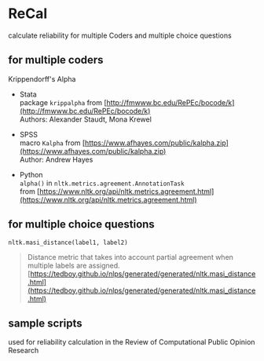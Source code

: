 # ReCal
calculate reliability for multiple Coders and multiple choice questions

## for multiple coders
Krippendorff's Alpha
- Stata<br>
  package ```krippalpha``` from [http://fmwww.bc.edu/RePEc/bocode/k](http://fmwww.bc.edu/RePEc/bocode/k)   <br>
  Authors: Alexander Staudt, Mona Krewel   <br>

- SPSS<br>
  macro ```Kalpha``` from [https://www.afhayes.com/public/kalpha.zip](https://www.afhayes.com/public/kalpha.zip)<br>
  Author: Andrew Hayes   <br>

- Python<br>
  ```alpha()``` in ```nltk.metrics.agreement.AnnotationTask```   <br>
  from [https://www.nltk.org/api/nltk.metrics.agreement.html](https://www.nltk.org/api/nltk.metrics.agreement.html)   <br>

## for multiple choice questions
```
nltk.masi_distance(label1, label2)
```
> Distance metric that takes into account partial agreement when multiple labels are assigned.
[https://tedboy.github.io/nlps/generated/generated/nltk.masi_distance.html](https://tedboy.github.io/nlps/generated/generated/nltk.masi_distance.html)

## sample scripts
used for reliability calculation in the Review of Computational Public Opinion Research
